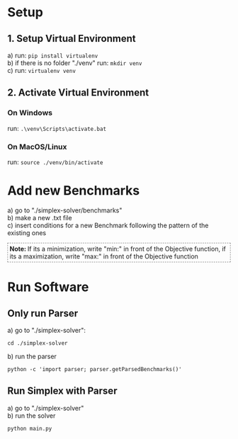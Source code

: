 # Setup

## 1. Setup Virtual Environment

a) run: `pip install virtualenv`<br>
b) if there is no folder "./venv" run: `mkdir venv`<br>
c) run: `virtualenv venv`<br>

## 2. Activate Virtual Environment

### On Windows

run: `.\venv\Scripts\activate.bat`

### On MacOS/Linux

run: `source ./venv/bin/activate`

# Add new Benchmarks

a) go to "./simplex-solver/benchmarks"<br>
b) make a new .txt file<br>
c) insert conditions for a new Benchmark following the pattern of the existing ones

<div style="border: 1px dashed grey; padding: 4px"><strong>Note: </strong>If its a minimization, write "min:" in front of the Objective function, if its a maximization, write "max:" in front of the Objective function</div>

# Run Software

## Only run Parser

a) go to "./simplex-solver":

```
cd ./simplex-solver
```

b) run the parser

```
python -c 'import parser; parser.getParsedBenchmarks()'
```

## Run Simplex with Parser

a) go to "./simplex-solver"<br>
b) run the solver

```
python main.py
```
